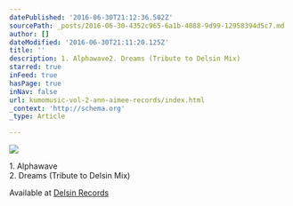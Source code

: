 ```yaml
---
datePublished: '2016-06-30T21:12:36.502Z'
sourcePath: _posts/2016-06-30-4352c965-6a1b-4088-9d99-12958394d5c7.md
author: []
dateModified: '2016-06-30T21:11:20.125Z'
title: ''
description: 1. Alphawave2. Dreams (Tribute to Delsin Mix)
starred: true
inFeed: true
hasPage: true
inNav: false
url: kumomusic-vol-2-ann-aimee-records/index.html
_context: 'http://schema.org'
_type: Article

---
```

![](https://the-grid-user-content.s3-us-west-2.amazonaws.com/7c2034f3-eb23-4adc-b173-e4433de5b7f8.jpg)

1\. Alphawave  
2\. Dreams (Tribute to Delsin Mix)

Available at [Delsin Records][0]

[0]: http://www.delsinrecords.com/release/170/james-kumo/kumomusic-vol-2 "James Kumo - Kumomusic Vol 2"
